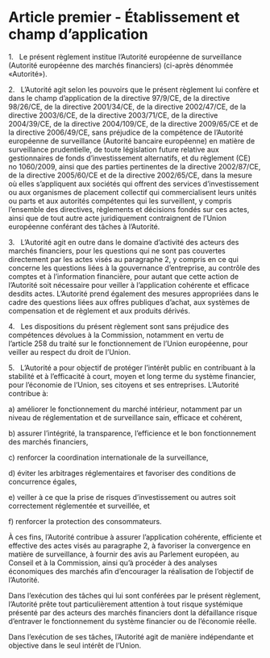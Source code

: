 # Article premier - Établissement et champ d’application


1.   Le présent règlement institue l’Autorité européenne de surveillance (Autorité européenne des marchés financiers) (ci-après dénommée «Autorité»).

2.   L’Autorité agit selon les pouvoirs que le présent règlement lui confère et dans le champ d’application de la directive 97/9/CE, de la directive 98/26/CE, de la directive 2001/34/CE, de la directive 2002/47/CE, de la directive 2003/6/CE, de la directive 2003/71/CE, de la directive 2004/39/CE, de la directive 2004/109/CE, de la directive 2009/65/CE et de la directive 2006/49/CE, sans préjudice de la compétence de l’Autorité européenne de surveillance (Autorité bancaire européenne) en matière de surveillance prudentielle, de toute législation future relative aux gestionnaires de fonds d’investissement alternatifs, et du règlement (CE) no 1060/2009, ainsi que des parties pertinentes de la directive 2002/87/CE, de la directive 2005/60/CE et de la directive 2002/65/CE, dans la mesure où elles s’appliquent aux sociétés qui offrent des services d’investissement ou aux organismes de placement collectif qui commercialisent leurs unités ou parts et aux autorités compétentes qui les surveillent, y compris l’ensemble des directives, règlements et décisions fondés sur ces actes, ainsi que de tout autre acte juridiquement contraignent de l’Union européenne conférant des tâches à l’Autorité.

3.   L’Autorité agit en outre dans le domaine d’activité des acteurs des marchés financiers, pour les questions qui ne sont pas couvertes directement par les actes visés au paragraphe 2, y compris en ce qui concerne les questions liées à la gouvernance d’entreprise, au contrôle des comptes et à l’information financière, pour autant que cette action de l’Autorité soit nécessaire pour veiller à l’application cohérente et efficace desdits actes. L’Autorité prend également des mesures appropriées dans le cadre des questions liées aux offres publiques d’achat, aux systèmes de compensation et de règlement et aux produits dérivés.

4.   Les dispositions du présent règlement sont sans préjudice des compétences dévolues à la Commission, notamment en vertu de l’article 258 du traité sur le fonctionnement de l’Union européenne, pour veiller au respect du droit de l’Union.

5.   L’Autorité a pour objectif de protéger l’intérêt public en contribuant à la stabilité et à l’efficacité à court, moyen et long terme du système financier, pour l’économie de l’Union, ses citoyens et ses entreprises. L’Autorité contribue à:

a) améliorer le fonctionnement du marché intérieur, notamment par un niveau de réglementation et de surveillance sain, efficace et cohérent,

b) assurer l’intégrité, la transparence, l’efficience et le bon fonctionnement des marchés financiers,

c) renforcer la coordination internationale de la surveillance,

d) éviter les arbitrages réglementaires et favoriser des conditions de concurrence égales,

e) veiller à ce que la prise de risques d’investissement ou autres soit correctement réglementée et surveillée, et

f) renforcer la protection des consommateurs.

À ces fins, l’Autorité contribue à assurer l’application cohérente, efficiente et effective des actes visés au paragraphe 2, à favoriser la convergence en matière de surveillance, à fournir des avis au Parlement européen, au Conseil et à la Commission, ainsi qu’à procéder à des analyses économiques des marchés afin d’encourager la réalisation de l’objectif de l’Autorité.

Dans l’exécution des tâches qui lui sont conférées par le présent règlement, l’Autorité prête tout particulièrement attention à tout risque systémique présenté par des acteurs des marchés financiers dont la défaillance risque d’entraver le fonctionnement du système financier ou de l’économie réelle.

Dans l’exécution de ses tâches, l’Autorité agit de manière indépendante et objective dans le seul intérêt de l’Union.
